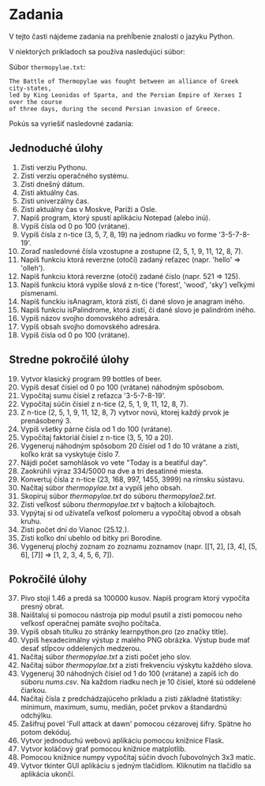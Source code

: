 # Zadania

V tejto časti nájdeme zadania na prehĺbenie znalostí o jazyku Python.

V niektorých príkladoch sa používa nasledujúci súbor:

Súbor `thermopylae.txt`:

```
The Battle of Thermopylae was fought between an alliance of Greek city-states,
led by King Leonidas of Sparta, and the Persian Empire of Xerxes I over the course
of three days, during the second Persian invasion of Greece.
```

Pokús sa vyriešiť nasledovné zadania:

## Jednoduché úlohy

1. Zisti verziu Pythonu.
2. Zisti verziu operačného systému.
3. Zisti dnešný dátum.
4. Zisti aktuálny čas.
5. Zisti univerzálny čas.
6. Zisti aktuálny čas v Moskve, Paríži a Osle.
7. Napíš program, ktorý spustí aplikáciu Notepad (alebo inú).
8. Vypíš čísla od 0 po 100 (vrátane).
9. Vypíš čísla z n-tice (3, 5, 7, 8, 19) na jednom riadku vo forme '3-5-7-8-19'.
10. Zoraď nasledovné čísla vzostupne a zostupne (2, 5, 1, 9, 11, 12, 8, 7).
11. Napíš funkciu ktorá reverzne (otočí) zadaný reťazec (napr. 'hello' => 'olleh').
12. Napíš funkciu ktorá reverzne (otočí) zadané číslo (napr. 521 => 125).
13. Napíš funkciu ktorá vypíše slová z n-tice ('forest', 'wood', 'sky') veľkými písmenami.
14. Napíš funckiu isAnagram, ktorá zistí, či dané slovo je anagram iného.
15. Napíš funkciu isPalindrome, ktorá zistí, či dané slovo je palindróm iného.
16. Vypíš názov svojho domovského adresára.
17. Vypíš obsah svojho domovského adresára.
18. Vypíš čísla od 0 po 100 (vrátane).

## Stredne pokročilé úlohy

19. Vytvor klasický program 99 bottles of beer.
20. Vypíš desať čísiel od 0 po 100 (vrátane) náhodným spôsobom.
21. Vypočítaj sumu čísiel z reťazca '3-5-7-8-19'.
22. Vypočítaj súčin čisiel z n-tice (2, 5, 1, 9, 11, 12, 8, 7).
23. Z n-tice (2, 5, 1, 9, 11, 12, 8, 7) vytvor novú, ktorej každý prvok je prenásobený 3.
24. Vypíš všetky párne čísla od 1 do 100 (vrátane).
25. Vypočítaj faktoriál čísiel z n-tice (3, 5, 10 a 20).
26. Vygeneruj náhodným spôsobom 20 čísiel od 1 do 10 vrátane a zisti, koľko krát sa vyskytuje číslo 7.
27. Nájdi počet samohlások vo vete "Today is a beatiful day".
28. Zaokrúhli výraz 334/5000 na dve a tri desatinné miesta.
29. Konvertuj čísla z n-tice (23, 168, 997, 1455, 3999) na rímsku sústavu.
30. Načítaj súbor *thermopylae.txt* a vypíš jeho obsah.
31. Skopíruj súbor *thermopylae.txt* do súboru *thermopylae2.txt*.
32. Zisti veľkosť súboru *thermopylae.txt* v bajtoch a kilobajtoch.
33. Vypýtaj si od užívateľa veľkosť polomeru a vypočítaj obvod a obsah kruhu.
34. Zisti počet dní do Vianoc (25.12.).
35. Zisti koľko dní ubehlo od bitky pri Borodine.
36. Vygeneruj plochý zoznam zo zoznamu zoznamov (napr. [[1, 2], [3, 4], [5, 6], [7]] => [1, 2, 3, 4, 5, 6, 7]).

## Pokročilé úlohy

37. Pivo stojí 1.46 a predá sa 100000 kusov. Napíš program ktorý vypočíta presný obrat.
38. Naištaluj si pomocou nástroja pip modul psutil a zisti pomocou neho veľkosť operačnej pamäte svojho počítača.
39. Vypíš obsah titulku zo stránky learnpython.pro (zo značky title).
40. Vypíš hexadecimálny výstup z malého PNG obrázka. Výstup bude mať desať stĺpcov oddelených medzerou.
41. Načítaj súbor *thermopylae.txt* a zisti počet jeho slov.
42. Načítaj súbor *thermopylae.txt* a zisti frekvenciu výskytu každého slova.
43. Vygeneruj 30 náhodných čísiel od 1 do 100 (vrátane) a zapíš ich do súboru *nums.csv*. Na každom riadku nech je 10 čísiel, ktoré sú oddelené čiarkou.
44. Načítaj čísla z predchádzajúceho príkladu a zisti základné štatistiky: minimum, maximum, sumu, medián, počet prvkov a štandardnú odchýlku.
45. Zašifruj povel 'Full attack at dawn' pomocou cézarovej šifry. Spätne ho potom dekóduj.
46. Vytvor jednoduchú webovú aplikáciu pomocou knižnice Flask.
47. Vytvor koláčový graf pomocou knižnice matplotlib.
48. Pomocou knižnice numpy vypočítaj súčin dvoch ľubovolných 3x3 matíc.
49. Vytvor tkinter GUI aplikáciu s jedným tlačidlom. Kliknutím na tlačidlo sa aplikácia ukončí.

